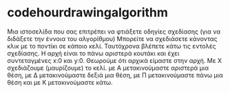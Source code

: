 # codehourdrawingalgorithm
Μια ιστοσελίδα που σας επιτρέπει να φτιάξετε οδηγίες σχεδίασης (για να διδάξετε την έννοια του αλγορίθμου)
Μπορείτε να σχεδιάσετε κάνοντας κλικ με το ποντίκι σε κάποιο κελί. Ταυτόχρονα βλέπετε κάτω τις εντολές σχεδίασης. Η αρχή είναι το πάνω αριστερά κουτάκι και έχει συντεταγμένες x:0 και y:0.
Θεωρούμε ότι αρχικά είμαστε στην αρχή.
Με Χ σχεδιάζουμε (μαυρίζουμε) το κελί. με Α μετακινούμαστε αριστερά μια θέση, με Δ μετακινούμαστε δεξιά μια θέση, με Π μετακινούμαστε πάνω μια θέση και με Κ μετακινούμαστε κάτω.

